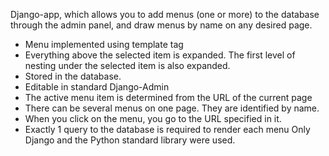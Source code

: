 Django-app, which allows you to add menus (one or more) to the database through the admin panel, and draw menus by name on any desired page.
- Menu implemented using template tag
- Everything above the selected item is expanded. The first level of nesting under the selected item is also expanded.
- Stored in the database.
- Editable in standard Django-Admin
- The active menu item is determined from the URL of the current page
- There can be several menus on one page. They are identified by name.
- When you click on the menu, you go to the URL specified in it.
- Exactly 1 query to the database is required to render each menu
Only Django and the Python standard library were used.
